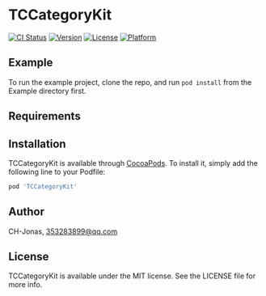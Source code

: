 # TCCategoryKit

[![CI Status](https://img.shields.io/travis/CH-Jonas/TCCategoryKit.svg?style=flat)](https://travis-ci.org/CH-Jonas/TCCategoryKit)
[![Version](https://img.shields.io/cocoapods/v/TCCategoryKit.svg?style=flat)](https://cocoapods.org/pods/TCCategoryKit)
[![License](https://img.shields.io/cocoapods/l/TCCategoryKit.svg?style=flat)](https://cocoapods.org/pods/TCCategoryKit)
[![Platform](https://img.shields.io/cocoapods/p/TCCategoryKit.svg?style=flat)](https://cocoapods.org/pods/TCCategoryKit)

## Example

To run the example project, clone the repo, and run `pod install` from the Example directory first.

## Requirements

## Installation

TCCategoryKit is available through [CocoaPods](https://cocoapods.org). To install
it, simply add the following line to your Podfile:

```ruby
pod 'TCCategoryKit'
```

## Author

CH-Jonas, 353283899@qq.com

## License

TCCategoryKit is available under the MIT license. See the LICENSE file for more info.
